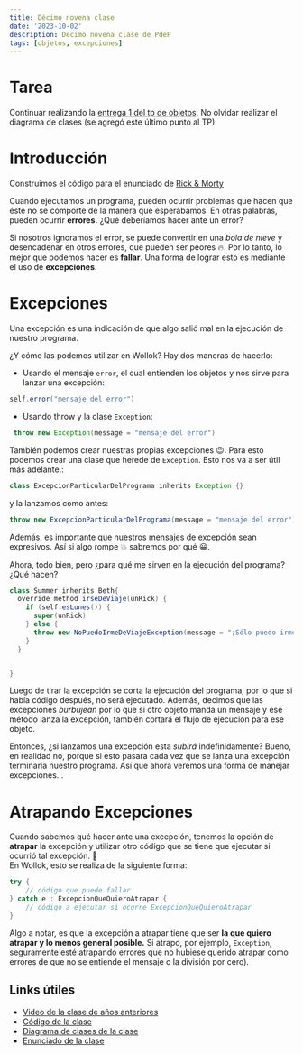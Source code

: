 ```yaml
---
title: Décimo novena clase
date: '2023-10-02'
description: Décimo novena clase de PdeP
tags: [objetos, excepciones]
---
```


# Tarea

Continuar realizando la [entrega 1 del tp de objetos](https://docs.google.com/document/d/160poYgzhBdAekw1wSwCuSy0PiczL0V3JduwAI1Q3Jls/edit). No olvidar realizar el diagrama de clases (se agregó este último punto al TP).

# Introducción

Construimos el código para el enunciado de [Rick & Morty](https://docs.google.com/document/d/1nUlXmrR-JS9pM2vG7Q5ggIJzF-AsHopRjZutd2BhLOI/edit)

Cuando ejecutamos un programa, pueden ocurrir problemas que hacen que éste no se comporte de la manera que esperábamos. En otras palabras, pueden ocurrir **errores.** ¿Qué deberíamos hacer ante un error?

Si nosotros ignoramos el error, se puede convertir en una _bola de nieve_ y desencadenar en otros errores, que pueden ser peores :fire:. Por lo tanto, lo mejor que podemos hacer es **fallar**. Una forma de lograr esto es mediante el uso de **excepciones**.

# Excepciones

Una excepción es una indicación de que algo salió mal en la ejecución de nuestro programa.

¿Y cómo las podemos utilizar en Wollok?
Hay dos maneras de hacerlo:

- Usando el mensaje `error`, el cual entienden los objetos y nos sirve para lanzar una excepción:

```java
self.error("mensaje del error")
```

- Usando throw y la clase `Exception`:

```java
 throw new Exception(message = "mensaje del error")
```

También podemos crear nuestras propias excepciones :wink:. Para esto podemos crear una clase que herede de `Exception`. Esto nos va a ser útil más adelante.:

```java
class ExcepcionParticularDelPrograma inherits Exception {}
```

y la lanzamos como antes:

```java
throw new ExcepcionParticularDelPrograma(message = "mensaje del error")
```

Además, es importante que nuestros mensajes de excepción sean expresivos. Así si algo rompe :boom: sabremos por qué :grinning:.

Ahora, todo bien, pero ¿para qué me sirven en la ejecución del programa? ¿Qué hacen?

```java
class Summer inherits Beth{
  override method irseDeViaje(unRick) {
    if (self.esLunes()) {
      super(unRick)
    } else {
      throw new NoPuedoIrmeDeViajeException(message = "¡Sólo puedo irme de aventura los lunes!")
    }
  }


}
```

Luego de tirar la excepción se corta la ejecución del programa, por lo que si había código después, no será ejecutado. Además, decimos que las excepciones _burbujean_ por lo que si otro objeto manda un mensaje y ese método lanza la excepción, también cortará el flujo de ejecución para ese objeto.

Entonces, ¿si lanzamos una excepción esta _subirá_ indefinidamente? Bueno, en realidad no, porque si esto pasara cada vez que se lanza una excepción terminaría nuestro programa. Así que ahora veremos una forma de manejar excepciones...

# Atrapando Excepciones

Cuando sabemos qué hacer ante una excepción, tenemos la opción de **atrapar** la excepción y utilizar otro código que se tiene que ejecutar si ocurrió tal excepción. :confetti_ball:  
En Wollok, esto se realiza de la siguiente forma:

```java
try {
	// código que puede fallar
} catch e : ExcepcionQueQuieroAtrapar {
	// código a ejecutar si ocurre ExcepcionQueQuieroAtrapar
}
```

Algo a notar, es que la excepción a atrapar tiene que ser **la que quiero atrapar y lo menos general posible.** Si atrapo, por ejemplo, `Exception`, seguramente esté atrapando errores que no hubiese querido atrapar como errores de que no se entiende el mensaje o la división por cero).


## Links útiles

- [Video de la clase de años anteriores](https://drive.google.com/file/d/1iMFOHQUxjrLJFvE2nPlsxFX8Cyfz7D0N/view?usp=sharing)
- [Código de la clase](https://github.com/pdep-lunes/pdep-clases-2023/tree/main/Objetos/Clase06/src)
- [Diagrama de clases de la clase](https://github.com/pdep-lunes/pdep-clases-2023/blob/main/Objetos/Clase06/diagrama/diagrama.png)
- [Enunciado de la clase](https://docs.google.com/document/d/1nUlXmrR-JS9pM2vG7Q5ggIJzF-AsHopRjZutd2BhLOI/edit)

